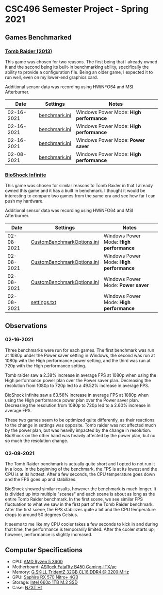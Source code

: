 # CSC496 Semester Project - Spring 2021

## Games Benchmarked

### [Tomb Raider (2013)](https://tombraider.fandom.com/wiki/Tomb_Raider_(2013_Game))

This game was chosen for two reasons.  The first being that I already owned it and the second being its built-in benchmarking ability, specifically the ability to provide a configuration file.  Being an older game, I expected it to run well, even on my lower-end graphics card.

Additional sensor data was recording using HWiNFO64 and MSI Afterburner.

 | Date       | Settings                                                               | Notes                                    |
 | ---------- | ---------------------------------------------------------------------- | ---------------------------------------- |
 | 02-16-2021 | [benchmark.ini](./Tomb%20Raider/02_16_2021/benchmark003/benchmark.ini) | Windows Power Mode: **High performance** |
 | 02-16-2021 | [benchmark.ini](./Tomb%20Raider/02_16_2021/benchmark002/benchmark.ini) | Windows Power Mode: **High performance** |
 | 02-16-2021 | [benchmark.ini](./Tomb%20Raider/02_16_2021/benchmark001/benchmark.ini) | Windows Power Mode: **Power saver**      |
 | 02-08-2021 | [benchmark.ini](./Tomb%20Raider/02_08_2021/benchmark001/benchmark.ini) | Windows Power Mode: **High performance** |

### [BioShock Infinite](https://2k.com/en-US/game/bioshock-infinite/)

This game was chosen for similar reasons to Tomb Raider in that I already owned this game and it has a built in benchmark.  I thought it would be interesting to compare two games from the same era and see how far I can push my hardware.

Additional sensor data was recording using HWiNFO64 and MSI Afterburner.

 | Date       | Settings                                                                                               | Notes                                    |
 | ---------- | ------------------------------------------------------------------------------------------------------ | ---------------------------------------- |
 | 02-08-2021 | [CustomBenchmarkOptions.ini](./BioShock%20Infinite/02_16_2021/benchmark003/CustomBenchmarkOptions.ini) | Windows Power Mode: **High performance** |
 | 02-08-2021 | [CustomBenchmarkOptions.ini](./BioShock%20Infinite/02_16_2021/benchmark002/CustomBenchmarkOptions.ini) | Windows Power Mode: **High performance** |
 | 02-08-2021 | [CustomBenchmarkOptions.ini](./BioShock%20Infinite/02_16_2021/benchmark001/CustomBenchmarkOptions.ini) | Windows Power Mode: **Power saver**      |
 | 02-08-2021 | [settings.txt](/BioShock%20Infinite/02_08_2021/settings.txt)                                           | Windows Power Mode: **High performance** |

## Observations

### 02-16-2021

Three benchmarks were run for each games.  The first benchmark was run at 1080p under the Power saver setting in Windows, the second was run at 1080p with the High performance power setting, and the third was run at 720p with the High performance setting.

Tomb raider saw a 2.38% increase in average FPS at 1080p when using the High performance power plan over the Power saver plan.  Decreasing the resolution from 1080p to 720p led to a 49.52% increase in average FPS.

BioShock Infinite saw a 63.56% increase in average FPS at 1080p when using the High performance power plan over the Power saver plan.  Decreasing the resolution from 1080p to 720p led to a 2.60% increase in average FPS.

These two games seem to be optimized quite differently, as their reactions to the change in settings was opposite.  Tomb raider was not affected much by the power plan, but was heavily impacted by the change in resolution.  BioShock on the other hand was heavily affected by the power plan, but no so much the resolution change.

### 02-08-2021

The Tomb Raider benchmark is actually quite short and I opted to not run it in a loop.  In the beginning of the benchmark, the FPS is at its lowest and the CPU is at its hottest.  After a few seconds, the CPU temperature goes down and the FPS goes up and stabilizes.

BioShock showed similar results, however the benchmark is much longer.  It is divided up into multiple "scenes" and each scene is about as long as the entire Tomb Raider benchmark.  In the first scene, we see similar FPS fluctuation to what we saw in the first part of the Tomb Raider benchmark.  After the first scene, the FPS stabilizes quite a bit and the CPU temperature drops to around 50 degrees Celsius.

It seems to me like my CPU cooler takes a few seconds to kick in and during that time, the performance is temporarily limited.  After the cooler starts up, however, performance is slightly increased.

## Computer Specifications

* CPU: [AMD Ryzen 5 3600](https://www.amd.com/en/products/cpu/amd-ryzen-5-3600)
* Motherboard: [ASRock Fatal1ty B450 Gaming-ITX/ac](https://www.asrock.com/mb/AMD/Fatal1ty%20B450%20Gaming-ITXac/)
* Memory: [G.SKILL TridentZ 32GB CL16 DDR4 @ 3200 MHz](https://www.gskill.com/product/165/168/1536218236/F4-3200C16D-32GTZKWTrident-ZDDR4-3200MHz-CL16-18-18-38-1.35V32GB-(2x16GB))
* GPU: [Saphire RX 570 Nitro+ 4GB](https://www.sapphiretech.com/en/consumer/nitro-rx-570-4g-g5-oc)
* Storage: [Intel 660p 1TB M.2 SSD](https://www.intel.com/content/www/us/en/products/memory-storage/solid-state-drives/consumer-ssds/6-series/ssd-660p-series/660p-series-1-tb-m-2-80mm-3d2.html)
* Case: [NZXT H1](https://www.nzxt.com/products/h1-matte-white)